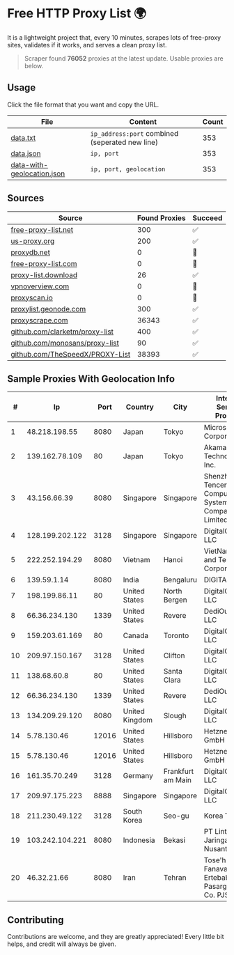 
# Free HTTP Proxy List 🌍

It is a lightweight project that, every 10 minutes, scrapes lots of free-proxy sites, validates if it works, and serves a clean proxy list.


> Scraper found **76052** proxies at the latest update. Usable proxies are below.

## Usage

Click the file format that you want and copy the URL.


|File|Content|Count|
|----|-------|-----|
|[data.txt](https://raw.githubusercontent.com/themiralay/Proxy-List-World/master/data.txt)|`ip_address:port` combined (seperated new line)|353|
|[data.json](https://raw.githubusercontent.com/themiralay/Proxy-List-World/master/data.json)|`ip, port`|353|
|[data-with-geolocation.json](https://raw.githubusercontent.com/themiralay/Proxy-List-World/master/data-with-geolocation.json)|`ip, port, geolocation`|353|

## Sources

|Source|Found Proxies|Succeed|
|------|-------------|-------|
|[free-proxy-list.net](https://free-proxy-list.net)|300|✅|
|[us-proxy.org](https://www.us-proxy.org)|200|✅|
|[proxydb.net](http://proxydb.net)|0|🚫|
|[free-proxy-list.com](https://free-proxy-list.com/?page=&port=&type%5B%5D=http&type%5B%5D=https&up_time=0&search=Search)|0|🚫|
|[proxy-list.download](https://www.proxy-list.download/HTTP)|26|✅|
|[vpnoverview.com](https://vpnoverview.com/privacy/anonymous-browsing/free-proxy-servers)|0|🚫|
|[proxyscan.io](https://www.proxyscan.io)|0|🚫|
|[proxylist.geonode.com](https://proxylist.geonode.com/api/proxy-list?limit=300&page=1&sort_by=lastChecked&sort_type=desc&protocols=http,https)|300|✅|
|[proxyscrape.com](https://api.proxyscrape.com/v2/?request=displayproxies&protocol=http&timeout=10000&country=all&ssl=all&anonymity=all)|36343|✅|
|[github.com/clarketm/proxy-list](https://raw.githubusercontent.com/clarketm/proxy-list/master/proxy-list-raw.txt)|400|✅|
|[github.com/monosans/proxy-list](https://raw.githubusercontent.com/monosans/proxy-list/main/proxies/http.txt)|90|✅|
|[github.com/TheSpeedX/PROXY-List](https://raw.githubusercontent.com/TheSpeedX/PROXY-List/master/http.txt)|38393|✅|


## Sample Proxies With Geolocation Info

|#|Ip|Port|Country|City|Internet Service Provider|
|-|--|----|-------|----|-------------------------|
|1|48.218.198.55|8080|Japan|Tokyo|Microsoft Corporation|
|2|139.162.78.109|80|Japan|Tokyo|Akamai Technologies, Inc.|
|3|43.156.66.39|8080|Singapore|Singapore|Shenzhen Tencent Computer Systems Company Limited|
|4|128.199.202.122|3128|Singapore|Singapore|DigitalOcean, LLC|
|5|222.252.194.29|8080|Vietnam|Hanoi|VietNam Post and Telecom Corporation|
|6|139.59.1.14|8080|India|Bengaluru|DIGITALOCEAN|
|7|198.199.86.11|80|United States|North Bergen|DigitalOcean, LLC|
|8|66.36.234.130|1339|United States|Revere|DediOutlet, LLC|
|9|159.203.61.169|80|Canada|Toronto|DigitalOcean, LLC|
|10|209.97.150.167|3128|United States|Clifton|DigitalOcean, LLC|
|11|138.68.60.8|80|United States|Santa Clara|DigitalOcean, LLC|
|12|66.36.234.130|1339|United States|Revere|DediOutlet, LLC|
|13|134.209.29.120|8080|United Kingdom|Slough|DigitalOcean, LLC|
|14|5.78.130.46|12016|United States|Hillsboro|Hetzner Online GmbH|
|15|5.78.130.46|12016|United States|Hillsboro|Hetzner Online GmbH|
|16|161.35.70.249|3128|Germany|Frankfurt am Main|DigitalOcean, LLC|
|17|209.97.175.223|8888|Singapore|Singapore|DigitalOcean, LLC|
|18|211.230.49.122|3128|South Korea|Seo-gu|Korea Telecom|
|19|103.242.104.221|8080|Indonesia|Bekasi|PT Lintas Jaringan Nusantara|
|20|46.32.21.66|8080|Iran|Tehran|Tose'h Fanavari Ertebabat Pasargad Arian Co. PJS|



## Contributing

Contributions are welcome, and they are greatly appreciated! Every
little bit helps, and credit will always be given.

